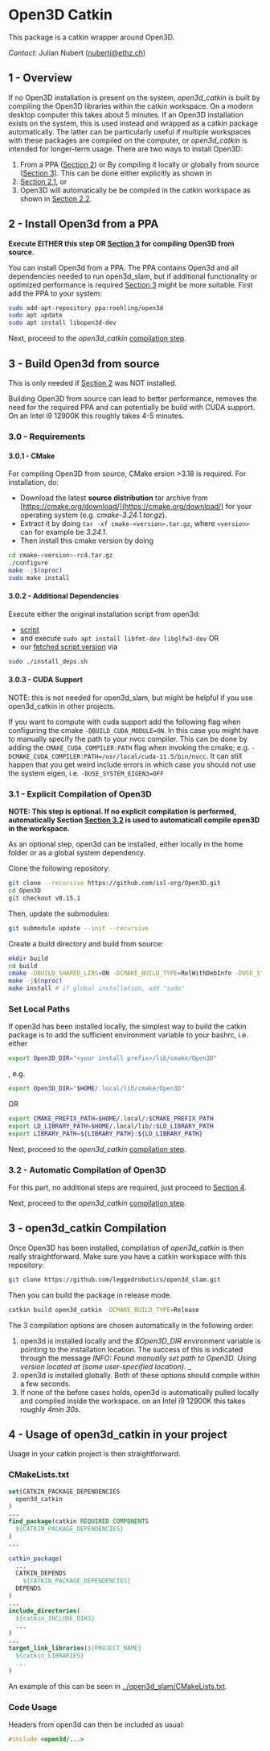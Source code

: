 # Open3D Catkin

This package is a catkin wrapper around Open3D.

*Contact:* Julian Nubert (nubertj@ethz.ch)

## 1 - Overview

If no Open3D installation is present on the system, *open3d_catkin* is built by compiling the Open3D libraries within the catkin workspace. On a modern desktop computer this takes about 5 minutes. 
If an Open3D installation exists on the system, this is used instead and wrapped as a catkin package automatically. The latter can be particularly useful if multiple workspaces with these packages are compiled on the computer, or *open3d_catkin* is intended for longer-term usage. There are two ways to install Open3D:
1. From a PPA ([Section 2](#ppa)) or
By compiling it locally or globally from source ([Section 3](#from_source)). This can be done either explicitly as shown in
2. [Section 2.1](#explicit_compilation), or
3. Open3D will automatically be be compiled in the catkin workspace as shown in [Section 2.2](#automatic_compilation).

<a name="ppa"></a>
## 2 - Install Open3d from a PPA

**Execute EITHER this step OR [Section 3](#from_source) for compiling Open3D from source.**

You can install Open3d from a PPA. The PPA contains Open3d and all dependencies needed to run open3d_slam, but if additional functionality or optimized performance is required [Section 3](#from_source) might be more suitable.
First add the PPA to your system:
```bash
sudo add-apt-repository ppa:roehling/open3d
sudo apt update
sudo apt install libopen3d-dev
```

Next, proceed to the *open3d_catkin* [compilation step](#catkin_compilation).

<a name="from_source"></a>
## 3 - Build Open3d from source

This is only needed if [Section 2](#ppa) was NOT installed.

Building Open3D from source can lead to better performance, removes the need for the required PPA and can potentially be build with CUDA support. On an Intel i9 12900K this roughly takes 4-5 minutes.

<a name="requirements"></a>
### 3.0 - Requirements

<a name="CMake"></a>
#### 3.0.1 - CMake

For compiling Open3D from source, CMake ersion >3.18 is required.
For installation, do:
* Download the latest **source distribution** tar archive from [https://cmake.org/download/](https://cmake.org/download/) for your operating system (e.g. _cmake-3.24.1.tar.gz_).
* Extract it by doing ```tar -xf cmake-<version>.tar.gz```, where ```<version>``` can for example be _3.24.1_.
* Then install this cmake version by doing
```bash
cd cmake-<version>-rc4.tar.gz
./configure
make -j$(nproc)
sudo make install
```

#### 3.0.2 - Additional Dependencies
Execute either the original installation script from open3d:
* [script](https://github.com/isl-org/Open3D/blob/v0.15.1/util/install_deps_ubuntu.sh)
* and execute `sudo apt install libfmt-dev libglfw3-dev`
OR
* our [fetched script version](https://github.com/leggedrobotics/open3d_slam/blob/master/open3d_catkin/install_deps.sh) via
```bash
sudo ./install_deps.sh
```

#### 3.0.3 - CUDA Support
NOTE: this is not needed for open3d_slam, but might be helpful if you use open3d_catkin in other projects.

If you want to compute with cuda support add the following flag when configuring the cmake `-DBUILD_CUDA_MODULE=ON`. In this case you might have to manually specify the path to your nvcc compiler.
This can be done by adding the `CMAKE_CUDA_COMPILER:PATH` flag when invoking the cmake; e.g. `-DCMAKE_CUDA_COMPILER:PATH=/usr/local/cuda-11.5/bin/nvcc`. It can still happen that you get weird include errors in which case you should not use the system eigen, i.e. `-DUSE_SYSTEM_EIGEN3=OFF` 


<a name="explicit_compilation"></a>
### 3.1 - Explicit Compilation of Open3D

**NOTE: This step is optional. If no explicit compilation is performed, automatically Section [Section 3.2](#automatic_compilation) is used to automaticall compile open3D in the workspace.**

As an optional step, open3d can be installed, either locally in the home folder or as a global system dependency.

Clone the following repository:  
```bash
git clone --recursive https://github.com/isl-org/Open3D.git
cd Open3D
git checkout v0.15.1
```

Then, update the submodules:
```bash
git submodule update --init --recursive
```

Create a build directory and build from source:
```bash   
mkdir build
cd build 
cmake -DBUILD_SHARED_LIBS=ON -DCMAKE_BUILD_TYPE=RelWithDebInfo -DUSE_SYSTEM_EIGEN3=OFF -DGLIBCXX_USE_CXX11_ABI=ON -DBUILD_PYTHON_MODULE=OFF -DCMAKE_INSTALL_PREFIX:PATH=${HOME}/.local .. # If global install is desired, remove the -DCMAKE_INSTALL_PREFIX-var
make -j$(nproc)
make install # if global installation, add "sudo"
```

### Set Local Paths
If open3d has been installed locally, the simplest way to build the catkin package is to add the sufficient environment variable to your bashrc, i.e. either
```bash
export Open3D_DIR="<your install prefix>/lib/cmake/Open3D"
```
, e.g.
```bash 
export Open3D_DIR="$HOME/.local/lib/cmake/Open3D"
```
OR
```bash
export CMAKE_PREFIX_PATH=$HOME/.local/:$CMAKE_PREFIX_PATH
export LD_LIBRARY_PATH=$HOME/.local/lib/:$LD_LIBRARY_PATH
export LIBRARY_PATH=${LIBRARY_PATH}:${LD_LIBRARY_PATH}
```

Next, proceed to the *open3d_catkin* [compilation step](#catkin_compilation).

<a name="automatic_compilation"></a>
### 3.2 - Automatic Compilation of Open3D
For this part, no additional steps are required, just proceed to [Section 4](#compilation).

Next, proceed to the *open3d_catkin* [compilation step](#catkin_compilation).

<a name="catkin_compilation"></a>
## 3 - open3d_catkin Compilation
Once Open3D has been installed, compilation of *open3d_catkin* is then really straightforward.
Make sure you have a catkin workspace with this repository:
```bash
git clone https://github.com/leggedrobotics/open3d_slam.git
```
Then you can build the package in release mode.
```bash
catkin build open3d_catkin -DCMAKE_BUILD_TYPE=Release
```
The 3 compilation options are chosen automatically in the following order:
1. open3d is installed locally and the *$Open3D_DIR* environment variable is pointing to the installation location. The success of this is indicated through the message *INFO: Found manually set path to Open3D. Using version located at (some user-specified location)*.
_
2. open3d is installed globally.
Both of these options should compile within a few seconds.
3. If none of the before cases holds, open3d is automatically pulled locally and compiled inside the workspace.  on an Intel i9 12900K this takes roughly _4min 30s_.

## 4 - Usage of open3d_catkin in your project
Usage in your catkin project is then straightforward.

### CMakeLists.txt
```cmake
set(CATKIN_PACKAGE_DEPENDENCIES
  open3d_catkin
)
...
find_package(catkin REQUIRED COMPONENTS
  ${CATKIN_PACKAGE_DEPENDENCIES}
)
...

catkin_package(
  ...
  CATKIN_DEPENDS
    ${CATKIN_PACKAGE_DEPENDENCIES}
  DEPENDS 
)
...
include_directories(
  ${catkin_INCLUDE_DIRS}
  ...
)
...
target_link_libraries(${PROJECT_NAME}
  ${catkin_LIBRARIES}
  ...
)

```

An example of this can be seen in [../open3d_slam/CMakeLists.txt](https://github.com/leggedrobotics/open3d_slam/blob/dev/ej/open3d_slam/CMakeLists.txt).

### Code Usage
Headers from open3d can then be included as usual:
```cpp
#include <open3d/...>
```
